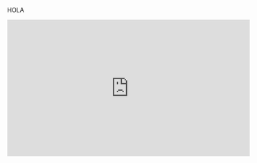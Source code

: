 HOLA
<iframe width="560" height="315" src="https://www.youtube.com/embed/W5uHVZWUEY0" title="YouTube video player" frameborder="0" allow="accelerometer; autoplay; clipboard-write; encrypted-media; gyroscope; picture-in-picture" allowfullscreen></iframe>